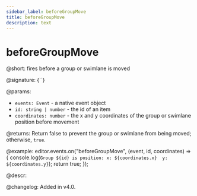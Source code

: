 ```yaml
---
sidebar_label: beforeGroupMove
title: beforeGroupMove
description: text
---
```


# beforeGroupMove

@short: fires before a group or swimlane is moved

@signature: {``}

@params:
- `events: Event` - a native event object
- `id: string | number` - the id of an item
- `coordinates: number` - the x and y coordinates of the group or swimlane position before movement

@returns:
Return false to prevent the group or swimlane from being moved; otherwise, `true`.

@example:
editor.events.on("beforeGroupMove", (event, id, coordinates) => {
    console.log(`
        Group ${id} is position:
            x: ${coordinates.x} 
            y: ${coordinates.y}
    `);
    return true;
});

@descr:

@changelog:
Added in v4.0.